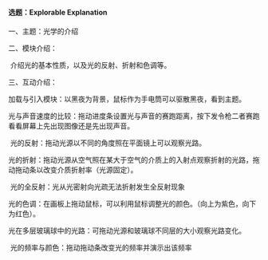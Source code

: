 #### 选题：Explorable Explanation

一、主题：光学的介绍

二、模块介绍：

​       介绍光的基本性质，以及光的反射、折射和色调等。

三、互动介绍：

​       加载与引入模块：以黑夜为背景，鼠标作为手电筒可以驱散黑夜，看到主题。

​      光与声音速度的比较：拖动进度条设置光与声音的赛跑距离，按下发令枪二者赛跑看看屏幕上先出现图像还是先出现声音。

​      光的反射：拖动光源以不同的角度照在平面镜上可以观察光路。

​      光的折射：拖动光源从空气照在某大于空气的介质上的入射点观察折射的光路，拖动拖动条以改变介质折射率（光源固定）。

​      光的全反射：光从光密射向光疏无法折射发生全反射现象

​      光的色调：在画板上拖动鼠标，可以利用鼠标调整光的颜色。（向上为紫色，向下为红色）。

​      光在多层玻璃球中的光路：可拖动光源和玻璃球不同层的大小观察光路变化。

​      光的频率与颜色：拖动拖动条改变光的频率并演示出该频率

​    